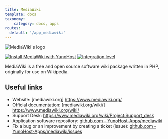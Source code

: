 ```yaml
---
title: MediaWiki
template: docs
taxonomy:
    category: docs, apps
routes:
  default: '/app_mediawiki'
---
```


![MediaWiki's logo](image://mediawiki_logo.svg?resize=,80)

[![Install MediaWiki with YunoHost](https://install-app.yunohost.org/install-with-yunohost.png)](https://install-app.yunohost.org/?app=mediawiki) [![Integration level](https://dash.yunohost.org/integration/mediawiki.svg)](https://dash.yunohost.org/appci/app/mediawiki)

MediaWiki is a free and open source software wiki package written in PHP, originally for use on Wikipedia.

## Useful links

+ Website: [mediawiki.org] https://www.mediawiki.org/  
+ Official documentation: [mediawiki.org/wiki/] https://www.mediawiki.org/wiki/
+ Support Desk: https://www.mediawiki.org/wiki/Project:Support_desk
+ Application software repository: [github.com - YunoHost-Apps/mediawiki](https://github.com/YunoHost-Apps/mediawiki_ynh)
+ Fix a bug or an improvement by creating a ticket (issue): [github.com - YunoHost-Apps/mediawiki/issues](https://github.com/YunoHost-Apps/mediawiki_ynh/issues)
